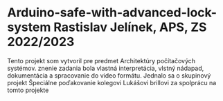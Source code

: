 # Arduino-safe-with-advanced-lock-system Rastislav Jelínek, APS, ZS 2022/2023
Tento projekt som vytvoril pre predmet Architektúry počítačových systémov. znenie zadania bola vlastná interpretácia, 
vlstný nádapad, dokumentácia a spracovanie do video formátu.
Jednalo sa o skupinový projekt
Špeciálne poďakovanie kolegovi Lukášovi brillovi za spolprácu na tomto projekte
